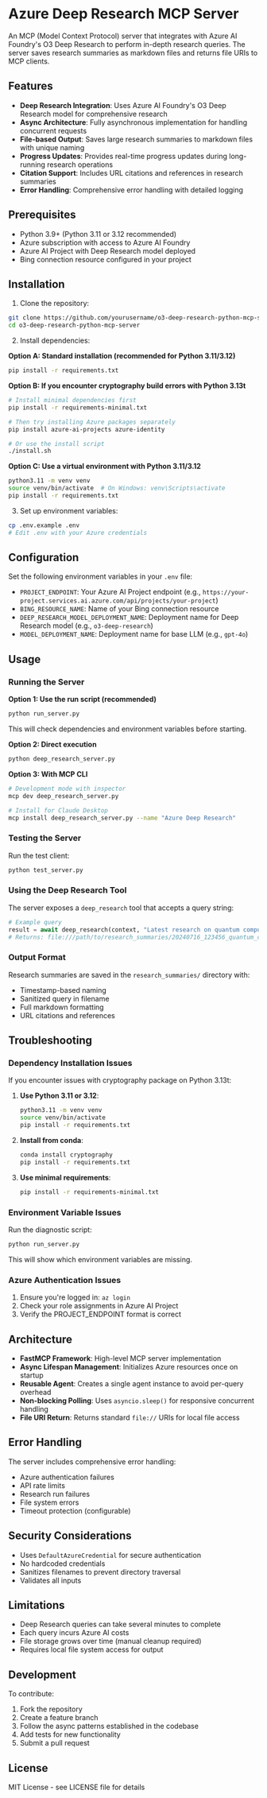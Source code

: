 # Azure Deep Research MCP Server

An MCP (Model Context Protocol) server that integrates with Azure AI Foundry's O3 Deep Research to perform in-depth research queries. The server saves research summaries as markdown files and returns file URIs to MCP clients.

## Features

- **Deep Research Integration**: Uses Azure AI Foundry's O3 Deep Research model for comprehensive research
- **Async Architecture**: Fully asynchronous implementation for handling concurrent requests
- **File-based Output**: Saves large research summaries to markdown files with unique naming
- **Progress Updates**: Provides real-time progress updates during long-running research operations
- **Citation Support**: Includes URL citations and references in research summaries
- **Error Handling**: Comprehensive error handling with detailed logging

## Prerequisites

- Python 3.9+ (Python 3.11 or 3.12 recommended)
- Azure subscription with access to Azure AI Foundry
- Azure AI Project with Deep Research model deployed
- Bing connection resource configured in your project

## Installation

1. Clone the repository:
```bash
git clone https://github.com/yourusername/o3-deep-research-python-mcp-server.git
cd o3-deep-research-python-mcp-server
```

2. Install dependencies:

**Option A: Standard installation (recommended for Python 3.11/3.12)**
```bash
pip install -r requirements.txt
```

**Option B: If you encounter cryptography build errors with Python 3.13t**
```bash
# Install minimal dependencies first
pip install -r requirements-minimal.txt

# Then try installing Azure packages separately
pip install azure-ai-projects azure-identity

# Or use the install script
./install.sh
```

**Option C: Use a virtual environment with Python 3.11/3.12**
```bash
python3.11 -m venv venv
source venv/bin/activate  # On Windows: venv\Scripts\activate
pip install -r requirements.txt
```

3. Set up environment variables:
```bash
cp .env.example .env
# Edit .env with your Azure credentials
```

## Configuration

Set the following environment variables in your `.env` file:

- `PROJECT_ENDPOINT`: Your Azure AI Project endpoint (e.g., `https://your-project.services.ai.azure.com/api/projects/your-project`)
- `BING_RESOURCE_NAME`: Name of your Bing connection resource
- `DEEP_RESEARCH_MODEL_DEPLOYMENT_NAME`: Deployment name for Deep Research model (e.g., `o3-deep-research`)
- `MODEL_DEPLOYMENT_NAME`: Deployment name for base LLM (e.g., `gpt-4o`)

## Usage

### Running the Server

**Option 1: Use the run script (recommended)**
```bash
python run_server.py
```
This will check dependencies and environment variables before starting.

**Option 2: Direct execution**
```bash
python deep_research_server.py
```

**Option 3: With MCP CLI**
```bash
# Development mode with inspector
mcp dev deep_research_server.py

# Install for Claude Desktop
mcp install deep_research_server.py --name "Azure Deep Research"
```

### Testing the Server

Run the test client:
```bash
python test_server.py
```

### Using the Deep Research Tool

The server exposes a `deep_research` tool that accepts a query string:

```python
# Example query
result = await deep_research(context, "Latest research on quantum computing advances in 2024")
# Returns: file:///path/to/research_summaries/20240716_123456_quantum_computing_abcd1234.md
```

### Output Format

Research summaries are saved in the `research_summaries/` directory with:
- Timestamp-based naming
- Sanitized query in filename
- Full markdown formatting
- URL citations and references

## Troubleshooting

### Dependency Installation Issues

If you encounter issues with cryptography package on Python 3.13t:

1. **Use Python 3.11 or 3.12**:
   ```bash
   python3.11 -m venv venv
   source venv/bin/activate
   pip install -r requirements.txt
   ```

2. **Install from conda**:
   ```bash
   conda install cryptography
   pip install -r requirements.txt
   ```

3. **Use minimal requirements**:
   ```bash
   pip install -r requirements-minimal.txt
   ```

### Environment Variable Issues

Run the diagnostic script:
```bash
python run_server.py
```

This will show which environment variables are missing.

### Azure Authentication Issues

1. Ensure you're logged in: `az login`
2. Check your role assignments in Azure AI Project
3. Verify the PROJECT_ENDPOINT format is correct

## Architecture

- **FastMCP Framework**: High-level MCP server implementation
- **Async Lifespan Management**: Initializes Azure resources once on startup
- **Reusable Agent**: Creates a single agent instance to avoid per-query overhead
- **Non-blocking Polling**: Uses `asyncio.sleep()` for responsive concurrent handling
- **File URI Return**: Returns standard `file://` URIs for local file access

## Error Handling

The server includes comprehensive error handling:
- Azure authentication failures
- API rate limits
- Research run failures
- File system errors
- Timeout protection (configurable)

## Security Considerations

- Uses `DefaultAzureCredential` for secure authentication
- No hardcoded credentials
- Sanitizes filenames to prevent directory traversal
- Validates all inputs

## Limitations

- Deep Research queries can take several minutes to complete
- Each query incurs Azure AI costs
- File storage grows over time (manual cleanup required)
- Requires local file system access for output

## Development

To contribute:
1. Fork the repository
2. Create a feature branch
3. Follow the async patterns established in the codebase
4. Add tests for new functionality
5. Submit a pull request

## License

MIT License - see LICENSE file for details